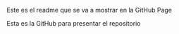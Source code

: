 Este es el readme que se va a mostrar en la GitHub Page

Esta es la GitHub para presentar el repositorio
